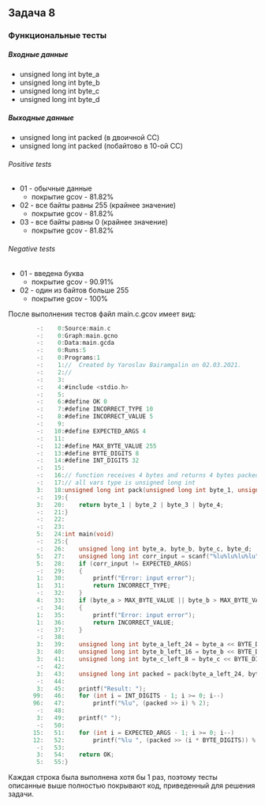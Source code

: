 ## Задача 8

### Функциональные тесты

##### Входные данные

- unsigned long int byte_a
- unsigned long int byte_b
- unsigned long int byte_c
- unsigned long int byte_d

##### Выходные данные

- unsigned long int packed (в двоичной СС)
- unsigned long int packed (побайтово в 10-ой СС)

###### Positive tests

- 01 - обычные данные
    - покрытие gcov - 81.82%
- 02 - все байты равны 255 (крайнее значение)
    - покрытие gcov - 81.82%
- 03 - все байты равны 0 (крайнее значение)
    - покрытие gcov - 81.82%

###### Negative tests

- 01 - введена буква
    - покрытие gcov - 90.91%
- 02 - один из байтов больше 255
    - покрытие gcov - 100%

После выполнения тестов файл main.c.gcov имеет вид:
```C
        -:    0:Source:main.c
        -:    0:Graph:main.gcno
        -:    0:Data:main.gcda
        -:    0:Runs:5
        -:    0:Programs:1
        -:    1://  Created by Yaroslav Bairamgalin on 02.03.2021.
        -:    2://
        -:    3:
        -:    4:#include <stdio.h>
        -:    5:
        -:    6:#define OK 0
        -:    7:#define INCORRECT_TYPE 10
        -:    8:#define INCORRECT_VALUE 5
        -:    9:
        -:   10:#define EXPECTED_ARGS 4
        -:   11:
        -:   12:#define MAX_BYTE_VALUE 255
        -:   13:#define BYTE_DIGITS 8
        -:   14:#define INT_DIGITS 32
        -:   15:
        -:   16:// function receives 4 bytes and returns 4 bytes packed into a single var
        -:   17:// all vars type is unsigned long int
        3:   18:unsigned long int pack(unsigned long int byte_1, unsigned long int byte_2, unsigned long int byte_3, unsigned long int byte_4)
        -:   19:{
        3:   20:    return byte_1 | byte_2 | byte_3 | byte_4;
        -:   21:}
        -:   22:
        -:   23:
        5:   24:int main(void)
        -:   25:{
        -:   26:    unsigned long int byte_a, byte_b, byte_c, byte_d;
        5:   27:    unsigned long int corr_input = scanf("%lu%lu%lu%lu", &byte_a, &byte_b, &byte_c, &byte_d);
        5:   28:    if (corr_input != EXPECTED_ARGS)
        -:   29:    {
        1:   30:        printf("Error: input error");
        1:   31:        return INCORRECT_TYPE;
        -:   32:    }
        4:   33:    if (byte_a > MAX_BYTE_VALUE || byte_b > MAX_BYTE_VALUE || byte_c > MAX_BYTE_VALUE || byte_d > MAX_BYTE_VALUE)
        -:   34:    {
        1:   35:        printf("Error: input error");
        1:   36:        return INCORRECT_VALUE;
        -:   37:    }
        -:   38:
        3:   39:    unsigned long int byte_a_left_24 = byte_a << BYTE_DIGITS * 3;
        3:   40:    unsigned long int byte_b_left_16 = byte_b << BYTE_DIGITS * 2;
        3:   41:    unsigned long int byte_c_left_8 = byte_c << BYTE_DIGITS;
        -:   42:    
        3:   43:    unsigned long int packed = pack(byte_a_left_24, byte_b_left_16, byte_c_left_8, byte_d);
        -:   44:    
        3:   45:    printf("Result: ");
       99:   46:    for (int i = INT_DIGITS - 1; i >= 0; i--)
       96:   47:        printf("%lu", (packed >> i) % 2);
        -:   48:    
        3:   49:    printf(" ");
        -:   50:    
       15:   51:    for (int i = EXPECTED_ARGS - 1; i >= 0; i--)
       12:   52:        printf("%lu ", (packed >> (i * BYTE_DIGITS)) % (MAX_BYTE_VALUE + 1));
        -:   53:    
        3:   54:    return OK;
        5:   55:}
```

Каждая строка была выполнена хотя бы 1 раз, поэтому тесты описанные выше
полностью покрывают код, приведенный для решения задачи.
